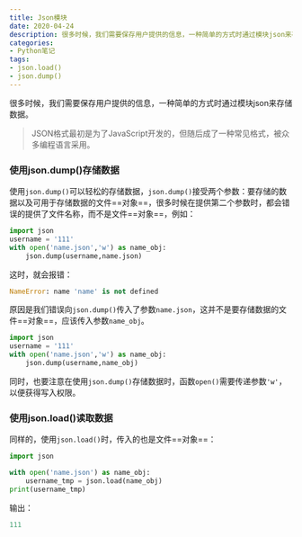 ```yaml
---
title: Json模块
date: 2020-04-24
description: 很多时候，我们需要保存用户提供的信息，一种简单的方式时通过模块json来存储数据。
categories:
- Python笔记
tags:
- json.load()
- json.dump()
---
```



很多时候，我们需要保存用户提供的信息，一种简单的方式时通过模块json来存储数据。

> JSON格式最初是为了JavaScript开发的，但随后成了一种常见格式，被众多编程语言采用。

### 使用json.dump()存储数据

使用`json.dump()`可以轻松的存储数据，`json.dump()`接受两个参数：要存储的数据以及可用于存储数据的文件==对象==，很多时候在提供第二个参数时，都会错误的提供了文件名称，而不是文件==对象==，例如：


```python
import json
username = '111'
with open('name.json','w') as name_obj:
    json.dump(username,name.json)
```
这时，就会报错：


```python
NameError: name 'name' is not defined
```
原因是我们错误向`json.dump()`传入了参数`name.json`，这并不是要存储数据的文件==对象==，应该传入参数`name_obj`。

```python
import json
username = '111'
with open('name.json','w') as name_obj:
    json.dump(username,name_obj)
```

同时，也要注意在使用`json.dump()`存储数据时，函数`open()`需要传递参数`'w'`，以便获得写入权限。

### 使用json.load()读取数据

同样的，使用`json.load()`时，传入的也是文件==对象==：

```python
import json

with open('name.json') as name_obj:
    username_tmp = json.load(name_obj)
print(username_tmp)
```
输出：
```python
111
```

